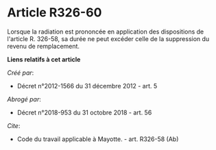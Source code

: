 # Article R326-60

Lorsque la radiation est prononcée en application des dispositions de l'article R. 326-58, sa durée ne peut excéder celle de
la suppression du revenu de remplacement.

**Liens relatifs à cet article**

_Créé par_:

  - Décret n°2012-1566 du 31 décembre 2012 - art. 5

_Abrogé par_:

  - Décret n°2018-953 du 31 octobre 2018 - art. 56

_Cite_:

  - Code du travail applicable à Mayotte. - art. R326-58 (Ab)

